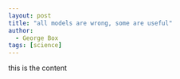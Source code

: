 ```yaml
---
layout: post
title: "all models are wrong, some are useful"
author:
  - George Box
tags: [science]
---
```


this is the content